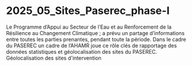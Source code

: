 # 2025_05_Sites_Paserec_phase-I
Le Programme d’Appui au Secteur de l’Eau et au Renforcement de la Résilience au Changement Climatique ; a prévu un partage d’informations entre toutes les parties prenantes, pendant toute la période. Dans le cadre du PASEREC un cadre de l’AHAMR joue ce rôle clés de rapportage des données statistiques et géolocalisation des sites du PASEREC.
Géolocalisation des sites d'intervention 
